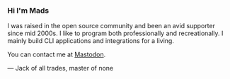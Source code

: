 ### Hi I'm Mads

I was raised in the open source community and been an avid supporter since mid 2000s. I like to program both professionally and recreationally. I mainly build CLI applications and integrations for a living.

You can contact me at <a rel="me" href="https://mastodon.social/@moiaune">Mastodon</a>.

— Jack of all trades, master of none
